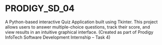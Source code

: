 # PRODIGY_SD_04
A Python-based interactive Quiz Application built using Tkinter. This project allows users to answer multiple-choice questions, track their score, and view results in an intuitive graphical interface. (Created as part of Prodigy InfoTech Software Development Internship – Task 4)

